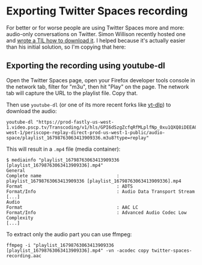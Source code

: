 # Exporting Twitter Spaces recording

For better or for worse people are using Twitter Spaces more and more: audio-only conversations on Twitter.
Simon Willison recently hosted one and [wrote a TIL how to download it](https://til.simonwillison.net/twitter/export-edit-twitter-spaces).
I helped because it's actually easier than his initial solution, so I'm copying that here:

## Exporting the recording  using youtube-dl

Open the Twitter Spaces page, open your Firefox developer tools console in the network tab,
filter for "m3u", then hit "Play" on the page.
The network tab will capture the URL to the playlist file. Copy that.

Then use `youtube-dl` (or one of its more recent forks like [yt-dlp](https://github.com/yt-dlp/yt-dlp)) to download the audio:

```
youtube-dl "https://prod-fastly-us-west-1.video.pscp.tv/Transcoding/v1/hls/GPI6dSzgZcfqRfMLplfNp_0xu1QXQ8iDEEA0KymUd5WuqOZCZ9LGGKY6vBQdumX7YV1TT2fGtMdXdl2qqtVvPA/non_transcode/us-west-1/periscope-replay-direct-prod-us-west-1-public/audio-space/playlist_16798763063413909336.m3u8?type=replay"
```

This will result in a `.mp4` file (media container):

```
$ mediainfo "playlist_16798763063413909336 [playlist_16798763063413909336].mp4"
General
Complete name                            : playlist_16798763063413909336 [playlist_16798763063413909336].mp4
Format                                   : ADTS
Format/Info                              : Audio Data Transport Stream
[...]
Audio
Format                                   : AAC LC
Format/Info                              : Advanced Audio Codec Low Complexity
[...]
```

To extract only the audio part you can use ffmpeg:

```
ffmpeg -i "playlist_16798763063413909336 [playlist_16798763063413909336].mp4" -vn -acodec copy twitter-spaces-recording.aac
```
